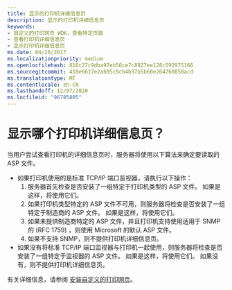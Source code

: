 ```yaml
---
title: 显示的打印机详细信息页
description: 显示的打印机详细信息页
keywords:
- 自定义的打印网页 WDK，查看特定页面
- 查看打印机详细信息页
- 显示打印机详细信息页
ms.date: 04/20/2017
ms.localizationpriority: medium
ms.openlocfilehash: 810c27c9dba97eb56ce7c8927ee128c592975166
ms.sourcegitcommit: 418e6617e2a695c9cb4b37b5b60e264760858acd
ms.translationtype: MT
ms.contentlocale: zh-CN
ms.lasthandoff: 12/07/2020
ms.locfileid: "96785805"
---
```

# <a name="which-printer-details-page-is-displayed"></a>显示哪个打印机详细信息页？





当用户尝试查看打印机的详细信息页时，服务器将使用以下算法来确定要读取的 ASP 文件。

-   如果打印机使用的是标准 TCP/IP 端口监视器，请执行以下操作：
    1.  服务器首先检查是否安装了一组特定于打印机类型的 ASP 文件。 如果是这样，将使用它们。
    2.  如果打印机类型特定的 ASP 文件不可用，则服务器将检查是否安装了一组特定于制造商的 ASP 文件。 如果是这样，将使用它们。
    3.  如果未提供制造商特定的 ASP 文件，并且打印机支持使用适用于 SNMP 的 (RFC 1759) ，则使用 Microsoft 的默认 ASP 文件。
    4.  如果不支持 SNMP，则不提供打印机详细信息页。
-   如果没有将标准 TCP/IP 端口监视器与打印机一起使用，则服务器将检查是否安装了一组特定于监视器的 ASP 文件。 如果是这样，将使用它们。 如果没有，则不提供打印机详细信息页。

有关详细信息，请参阅 [安装自定义的打印网页](installing-customized-print-web-pages.md)。

 

 




